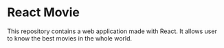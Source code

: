 # React Movie
This repository contains a web application made with React. It allows user to know the best movies in the whole world.
